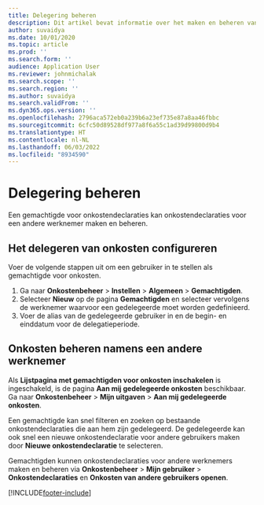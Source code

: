 ```yaml
---
title: Delegering beheren
description: Dit artikel bevat informatie over het maken en beheren van een gedelegeerde onkostennota's voor een andere werknemer.
author: suvaidya
ms.date: 10/01/2020
ms.topic: article
ms.prod: ''
ms.search.form: ''
audience: Application User
ms.reviewer: johnmichalak
ms.search.scope: ''
ms.search.region: ''
ms.author: suvaidya
ms.search.validFrom: ''
ms.dyn365.ops.version: ''
ms.openlocfilehash: 2796aca572eb0a239b6a23ef735e87a8aa46fbbc
ms.sourcegitcommit: 6cfc50d89528df977a8f6a55c1ad39d99800d9b4
ms.translationtype: HT
ms.contentlocale: nl-NL
ms.lasthandoff: 06/03/2022
ms.locfileid: "8934590"
---
```

# <a name="manage-delegation"></a>Delegering beheren
Een gemachtigde voor onkostendeclaraties kan onkostendeclaraties voor een andere werknemer maken en beheren.

## <a name="configuring-expense-delegation"></a>Het delegeren van onkosten configureren

Voer de volgende stappen uit om een gebruiker in te stellen als gemachtigde voor onkosten. 
1. Ga naar **Onkostenbeheer** > **Instellen** > **Algemeen** > **Gemachtigden**. 
2. Selecteer **Nieuw** op de pagina **Gemachtigden** en selecteer vervolgens de werknemer waarvoor een gedelegeerde moet worden gedefinieerd. 
3. Voer de alias van de gedelegeerde gebruiker in en de begin- en einddatum voor de delegatieperiode.

## <a name="manage-expenses-on-behalf-of-another-employee"></a>Onkosten beheren namens een andere werknemer

Als **Lijstpagina met gemachtigden voor onkosten inschakelen** is ingeschakeld, is de pagina **Aan mij gedelegeerde onkosten** beschikbaar. Ga naar **Onkostenbeheer** > **Mijn uitgaven** > **Aan mij gedelegeerde onkosten**.

Een gemachtigde kan snel filteren en zoeken op bestaande onkostendeclaraties die aan hem zijn gedelegeerd. De gedelegeerde kan ook snel een nieuwe onkostendeclaratie voor andere gebruikers maken door **Nieuwe onkostendeclaratie** te selecteren.

Gemachtigden kunnen onkostendeclaraties voor andere werknemers maken en beheren via **Onkostenbeheer** > **Mijn gebruiker** > **Onkostendeclaraties** en **Onkosten van andere gebruikers openen**.


[!INCLUDE[footer-include](../includes/footer-banner.md)]